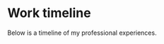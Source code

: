 <!-- markdownlint-disable MD033 -->

# Work timeline

Below is a timeline of my professional experiences.

<work-timeline />
